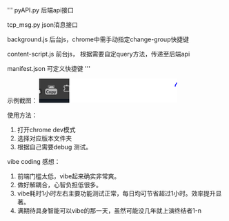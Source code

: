 '''
pyAPI.py 后端api接口

tcp_msg.py json消息接口

background.js 后台js，chrome中需手动指定change-group快捷键

content-script.js 前台js， 根据需要自定query方法，传递至后端api

manifest.json 可定义快捷键
'''

示例截图：
![Description of the image](capture.PNG)

使用方法：

1. 打开chrome dev模式
2. 选择对应版本文件夹
3. 根据自己需要debug 测试。

vibe coding 感想：

1. 前端门槛太低，vibe起来确实非常爽。
2. 做好解耦合，心智负担低很多。
3. vibe耗时1小时左右主要功能测试正常，每日均可节省超过1小时。效率提升显著。
4. 满期待具身智能可以vibe的那一天，虽然可能没几年就上演终结者1-n


